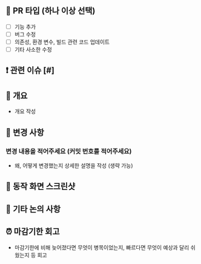 ## 📍 PR 타입 (하나 이상 선택)
- [ ] 기능 추가
- [ ] 버그 수정
- [ ] 의존성, 환경 변수, 빌드 관련 코드 업데이트
- [ ] 기타 사소한 수정

## ❗️ 관련 이슈 [#]

## 📄 개요
- 개요 작성

## 🔁 변경 사항
### 변경 내용을 적어주세요 (커밋 번호를 적어주세요)
- 왜, 어떻게 변경했는지 상세한 설명을 작성 (생략 가능)

## 📸 동작 화면 스크린샷

## 👀 기타 논의 사항

## ⏰ 마감기한 회고
- 마감기한에 비해 늦어졌다면 무엇이 병목이었는지, 빠르다면 무엇이 예상과 달리 쉬웠는지 등 회고